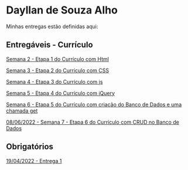 # Dayllan de Souza Alho
Minhas entregas estão definidas aqui:
## Entregáveis - Currículo

<a href = "https://github.com/DayllanAlho/2022M2-T4-Entregaveis/tree/main/Semana%202/03_AUT_EST_ENTREGA"> Semana 2 - Etapa 1 do Currículo com Html<a>

<a href = "https://github.com/DayllanAlho/2022M2-T4-Entregaveis/tree/main/Semana%203"> Semana 3 - Etapa 2 do Currículo com CSS <a>

<a href = "https://github.com/DayllanAlho/2022M2-T4-Entregaveis/tree/main/Semana%204"> Semana 4 - Etapa 3 do Currículo com js <a>

<a href = "https://github.com/DayllanAlho/2022M2-T4-Entregaveis/tree/main/Semana%205/03_AUT_EST_ENTREGA/Curr%C3%ADculo%20-%20jQuery"> Semana 5 - Etapa 4 do Currículo com jQuery <a>

<a href = "https://github.com/DayllanAlho/2022M2-T4-Entregaveis/tree/main/Semana%206/03_AUT_EST_ENTREGA/Curr%C3%ADculo%20-%20Db/frontend"> Semana 6 - Etapa 5 do Currículo com criação do Banco de Dados e uma chamada get<a>

<a href= "https://github.com/DayllanAlho/2022M2-T4-Entregaveis/tree/main/Semana%207/03_AUT_EST_ENTREGA/Curr%C3%ADculo%20-%20CRUD/frontend"> 08/06/2022 - Semana 7 - Etapa 6 do Currículo com CRUD no Banco de Dados</a>

<a href = ""> <a>

## Obrigatórios
<a href="https://github.com/Intelihub/Template_Aluno/blob/main/03_EX_OBRIGATORIOS/Coloque%20aqui%20entregas%20de%20exerc%C3%ADcios%20obrigat%C3%B3rios.rtf"> 19/04/2022 - Entrega 1 </a>
